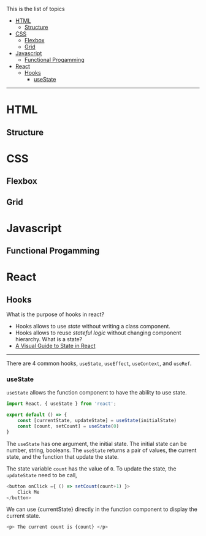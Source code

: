 This is the list of topics

- [HTML](#HTML)
  - [Structure](#Structure)
- [CSS](#CSS)
  - [Flexbox](#Flexbox)
  - [Grid](#Grid)
- [Javascript](#Javascript)
  - [Functional Progamming](#Functional-Progamming)
- [React](#React)
  - [Hooks](#Hooks)
    - [useState](#useState)


---
# HTML
## Structure 
# CSS 
## Flexbox 
## Grid
# Javascript
## Functional Progamming
# React
## Hooks
What is the purpose of hooks in react? 
- Hooks allows to use *state* without writing a class component. 
- Hooks allows to reuse *stateful logic* without changing component hierarchy.
What is a state?
- [A Visual Guide to State in React](https://daveceddia.com/visual-guide-to-state-in-react/)
-- -- --
There are 4 common hooks, `useState`, `useEffect`, `useContext`, and `useRef`. 
### useState
 `useState` allows the function component to have the ability to use state.

```javascript
import React, { useState } from 'react';

export default () => {
    const [currentState, updateState] = useState(initialState)
    const [count, setCount] = useState(0)
}
```
The `useState` has one argument, the initial state. The initial state can be number, string, booleans. 
The `useState` returns a pair of values, the current state, and the function that update the state. 

The state variable `count` has the value of `0`. To update the state, the `updateState` need to be call, 
```javascript
<button onClick ={ () => setCount(count+1) }>
    Click Me
</button>
```

We can use {currentState} directly in the function component to display the current state. 
```javascript
<p> The current count is {count} </p>
```
